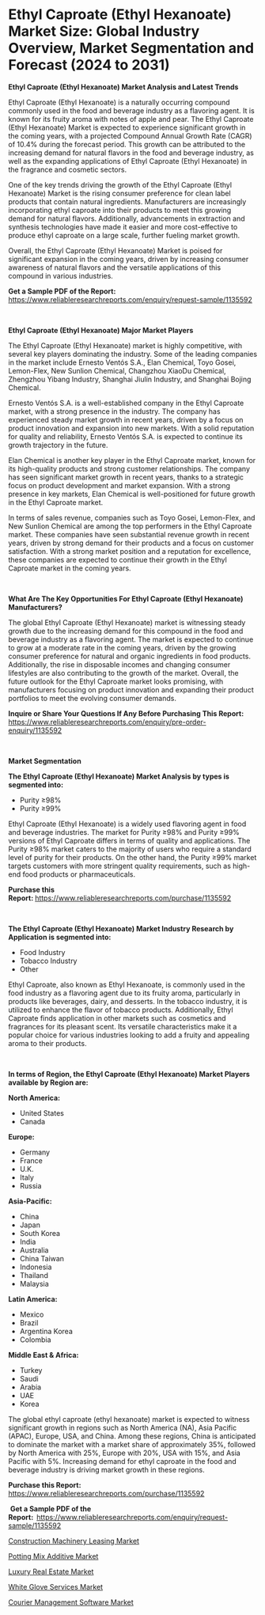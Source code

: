 <p><h1>Ethyl Caproate (Ethyl Hexanoate) Market Size: Global Industry Overview, Market Segmentation and Forecast (2024 to 2031)</h1></p><p><strong>Ethyl Caproate (Ethyl Hexanoate) Market Analysis and Latest Trends</strong></p>
<p><p>Ethyl Caproate (Ethyl Hexanoate) is a naturally occurring compound commonly used in the food and beverage industry as a flavoring agent. It is known for its fruity aroma with notes of apple and pear. The Ethyl Caproate (Ethyl Hexanoate) Market is expected to experience significant growth in the coming years, with a projected Compound Annual Growth Rate (CAGR) of 10.4% during the forecast period. This growth can be attributed to the increasing demand for natural flavors in the food and beverage industry, as well as the expanding applications of Ethyl Caproate (Ethyl Hexanoate) in the fragrance and cosmetic sectors.</p><p>One of the key trends driving the growth of the Ethyl Caproate (Ethyl Hexanoate) Market is the rising consumer preference for clean label products that contain natural ingredients. Manufacturers are increasingly incorporating ethyl caproate into their products to meet this growing demand for natural flavors. Additionally, advancements in extraction and synthesis technologies have made it easier and more cost-effective to produce ethyl caproate on a large scale, further fueling market growth.</p><p>Overall, the Ethyl Caproate (Ethyl Hexanoate) Market is poised for significant expansion in the coming years, driven by increasing consumer awareness of natural flavors and the versatile applications of this compound in various industries.</p></p>
<p><strong>Get a Sample PDF of the Report:&nbsp;</strong> <a href="https://www.reliableresearchreports.com/enquiry/request-sample/1135592">https://www.reliableresearchreports.com/enquiry/request-sample/1135592</a></p>
<p>&nbsp;</p>
<p><strong>Ethyl Caproate (Ethyl Hexanoate) Major Market Players</strong></p>
<p><p>The Ethyl Caproate (Ethyl Hexanoate) market is highly competitive, with several key players dominating the industry. Some of the leading companies in the market include Ernesto Ventós S.A., Elan Chemical, Toyo Gosei, Lemon-Flex, New Sunlion Chemical, Changzhou XiaoDu Chemical, Zhengzhou Yibang Industry, Shanghai Jiulin Industry, and Shanghai Bojing Chemical.</p><p>Ernesto Ventós S.A. is a well-established company in the Ethyl Caproate market, with a strong presence in the industry. The company has experienced steady market growth in recent years, driven by a focus on product innovation and expansion into new markets. With a solid reputation for quality and reliability, Ernesto Ventós S.A. is expected to continue its growth trajectory in the future.</p><p>Elan Chemical is another key player in the Ethyl Caproate market, known for its high-quality products and strong customer relationships. The company has seen significant market growth in recent years, thanks to a strategic focus on product development and market expansion. With a strong presence in key markets, Elan Chemical is well-positioned for future growth in the Ethyl Caproate market.</p><p>In terms of sales revenue, companies such as Toyo Gosei, Lemon-Flex, and New Sunlion Chemical are among the top performers in the Ethyl Caproate market. These companies have seen substantial revenue growth in recent years, driven by strong demand for their products and a focus on customer satisfaction. With a strong market position and a reputation for excellence, these companies are expected to continue their growth in the Ethyl Caproate market in the coming years.</p></p>
<p>&nbsp;</p>
<p><strong>What Are The Key Opportunities For Ethyl Caproate (Ethyl Hexanoate) Manufacturers?</strong></p>
<p><p>The global Ethyl Caproate (Ethyl Hexanoate) market is witnessing steady growth due to the increasing demand for this compound in the food and beverage industry as a flavoring agent. The market is expected to continue to grow at a moderate rate in the coming years, driven by the growing consumer preference for natural and organic ingredients in food products. Additionally, the rise in disposable incomes and changing consumer lifestyles are also contributing to the growth of the market. Overall, the future outlook for the Ethyl Caproate market looks promising, with manufacturers focusing on product innovation and expanding their product portfolios to meet the evolving consumer demands.</p></p>
<p><strong>Inquire or Share Your Questions If Any Before Purchasing This Report:</strong> <a href="https://www.reliableresearchreports.com/enquiry/pre-order-enquiry/1135592">https://www.reliableresearchreports.com/enquiry/pre-order-enquiry/1135592</a></p>
<p>&nbsp;</p>
<p><strong>Market Segmentation</strong></p>
<p><strong>The Ethyl Caproate (Ethyl Hexanoate) Market Analysis by types is segmented into:</strong></p>
<p><ul><li>Purity ≥98%</li><li>Purity ≥99%</li></ul></p>
<p><p>Ethyl Caproate (Ethyl Hexanoate) is a widely used flavoring agent in food and beverage industries. The market for Purity ≥98% and Purity ≥99% versions of Ethyl Caproate differs in terms of quality and applications. The Purity ≥98% market caters to the majority of users who require a standard level of purity for their products. On the other hand, the Purity ≥99% market targets customers with more stringent quality requirements, such as high-end food products or pharmaceuticals.</p></p>
<p><strong>Purchase this Report:&nbsp;</strong><a href="https://www.reliableresearchreports.com/purchase/1135592">https://www.reliableresearchreports.com/purchase/1135592</a></p>
<p>&nbsp;</p>
<p><strong>The Ethyl Caproate (Ethyl Hexanoate) Market Industry Research by Application is segmented into:</strong></p>
<p><ul><li>Food Industry</li><li>Tobacco Industry</li><li>Other</li></ul></p>
<p><p>Ethyl Caproate, also known as Ethyl Hexanoate, is commonly used in the food industry as a flavoring agent due to its fruity aroma, particularly in products like beverages, dairy, and desserts. In the tobacco industry, it is utilized to enhance the flavor of tobacco products. Additionally, Ethyl Caproate finds application in other markets such as cosmetics and fragrances for its pleasant scent. Its versatile characteristics make it a popular choice for various industries looking to add a fruity and appealing aroma to their products.</p></p>
<p>&nbsp;</p>
<p><strong>In terms of Region, the Ethyl Caproate (Ethyl Hexanoate) Market Players available by Region are:</strong></p>
<p>
    <p> <strong> North America: </strong>
        <ul>
            <li>United States</li>
            <li>Canada</li>
        </ul>
        </p> 
    <p> <strong> Europe: </strong>
        <ul>
            <li>Germany</li>
            <li>France</li>
            <li>U.K.</li>
            <li>Italy</li>
            <li>Russia</li>
        </ul>
        </p> 
    <p> <strong> Asia-Pacific: </strong>
        <ul>
            <li>China</li>
            <li>Japan</li>
            <li>South Korea</li>
            <li>India</li>
            <li>Australia</li>
            <li>China Taiwan</li>
            <li>Indonesia</li>
            <li>Thailand</li>
            <li>Malaysia</li>
        </ul>
        </p> 
    <p> <strong> Latin America: </strong>
        <ul>
            <li>Mexico</li>
            <li>Brazil</li>
            <li>Argentina Korea</li>
            <li>Colombia</li>
        </ul>
        </p> 
    <p> <strong> Middle East & Africa: </strong>
        <ul>
            <li>Turkey</li>
            <li>Saudi</li>
            <li>Arabia</li>
            <li>UAE</li>
            <li>Korea</li>
        </ul>
    </p>
    </p>
<p><p>The global ethyl caproate (ethyl hexanoate) market is expected to witness significant growth in regions such as North America (NA), Asia Pacific (APAC), Europe, USA, and China. Among these regions, China is anticipated to dominate the market with a market share of approximately 35%, followed by North America with 25%, Europe with 20%, USA with 15%, and Asia Pacific with 5%. Increasing demand for ethyl caproate in the food and beverage industry is driving market growth in these regions.</p></p>
<p><strong>Purchase this Report: </strong><a href="https://www.reliableresearchreports.com/purchase/1135592">https://www.reliableresearchreports.com/purchase/1135592</a></p>
<p>&nbsp;<strong>Get a Sample PDF of the Report:&nbsp;&nbsp;</strong><a href="https://www.reliableresearchreports.com/enquiry/request-sample/1135592">https://www.reliableresearchreports.com/enquiry/request-sample/1135592</a></p>
<p><strong></strong></p>
<p><p><a href="https://medium.com/@caligoldner/construction-machinery-leasing-market-the-key-to-successful-business-strategy-forecast-till-2031-6155a30b2279">Construction Machinery Leasing Market</a></p><p><a href="https://github.com/mauripalmi/Market-Research-Report-List-2/blob/main/potting-mix-additive-market.md">Potting Mix Additive Market</a></p><p><a href="https://medium.com/@caligoldner/analyzing-luxury-real-estate-market-global-industry-perspective-and-forecast-2024-to-2031-31bcb4e31879">Luxury Real Estate Market</a></p><p><a href="https://medium.com/@andrewhills1925/white-glove-services-market-exploring-market-share-market-trends-and-future-growth-642f9436605e">White Glove Services Market</a></p><p><a href="https://medium.com/@freedayundt/courier-management-software-market-size-market-outlook-and-market-forecast-2024-to-2031-09d00f92b7b2">Courier Management Software Market</a></p></p>